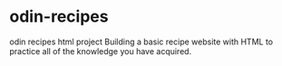 # odin-recipes
odin recipes html project
Building a basic recipe website with HTML to practice all of the knowledge you have acquired.